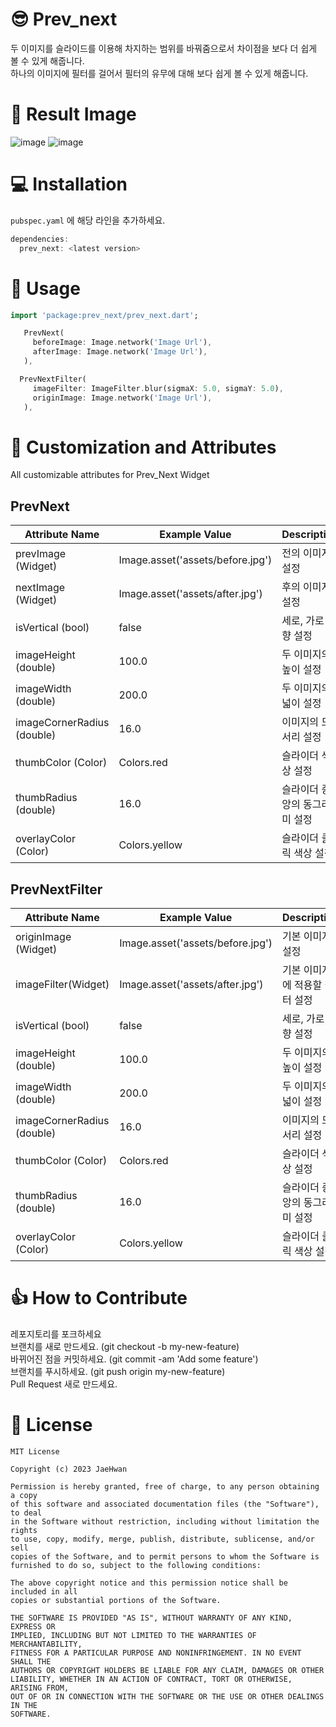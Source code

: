 # 😎 Prev_next
두 이미지를 슬라이드를 이용해 차지하는 범위를 바꿔줌으로서 차이점을 보다 더 쉽게 볼 수 있게 해줍니다. <br>
하나의 이미지에 필터를 걸어서 필터의 유무에 대해 보다 쉽게 볼 수 있게 해줍니다.


# 🎨 Result Image
![image](https://github.com/dbwpghks56/prev_next/assets/43091440/6176066e-ed7a-4420-960c-b0708e1193ca)
![image](https://github.com/dbwpghks56/prev_next/assets/43091440/2407c921-b28f-44aa-920a-80e74b50a53c)


# 💻 Installation 
``` pubspec.yaml ``` 에 해당 라인을 추가하세요.

```dart
dependencies:
  prev_next: <latest version>
```
# 🧤 Usage 
```dart
import 'package:prev_next/prev_next.dart';
```
```dart 
   PrevNext(
     beforeImage: Image.network('Image Url'),
     afterImage: Image.network('Image Url'),
   ),
```
```dart
  PrevNextFilter(
     imageFilter: ImageFilter.blur(sigmaX: 5.0, sigmaY: 5.0),
     originImage: Image.network('Image Url'),
   ),
```
# 🧵 Customization and Attributes 
All customizable attributes for Prev_Next Widget
## PrevNext
|Attribute Name|	Example Value|	Description|
|--------------------| ---------------------|-----------------|
|prevImage (Widget)|Image.asset('assets/before.jpg')|	전의 이미지 설정|
|nextImage (Widget)|	Image.asset('assets/after.jpg')|	후의 이미지 설정|
|isVertical (bool)|	false	|세로, 가로 방향 설정|
|imageHeight (double)	|100.0	|두 이미지의 높이 설정|
|imageWidth (double)	|200.0	|두 이미지의 넓이 설정|
|imageCornerRadius (double)	|16.0	|이미지의 모서리 설정|
|thumbColor (Color)	|Colors.red	|슬라이더 색상 설정|
|thumbRadius (double)|	16.0	|슬라이더 중앙의 동그라미 설정|
|overlayColor (Color)|	Colors.yellow|	슬라이더 클릭 색상 설정|
## PrevNextFilter
|Attribute Name|	Example Value|	Description|
|--------------------| ---------------------|-----------------|
|originImage (Widget)|Image.asset('assets/before.jpg')|	기본 이미지 설정|
|imageFilter(Widget)|	Image.asset('assets/after.jpg')|	기본 이미지에 적용할 필터 설정|
|isVertical (bool)|	false	|세로, 가로 방향 설정|
|imageHeight (double)	|100.0	|두 이미지의 높이 설정|
|imageWidth (double)	|200.0	|두 이미지의 넓이 설정|
|imageCornerRadius (double)	|16.0	|이미지의 모서리 설정|
|thumbColor (Color)	|Colors.red	|슬라이더 색상 설정|
|thumbRadius (double)|	16.0	|슬라이더 중앙의 동그라미 설정|
|overlayColor (Color)|	Colors.yellow|	슬라이더 클릭 색상 설정|

# 👍 How to Contribute 
레포지토리를 포크하세요 <br>
브랜치를 새로 만드세요. (git checkout -b my-new-feature)<br>
바뀌어진 점을 커밋하세요. (git commit -am 'Add some feature')<br>
브랜치를 푸시하세요. (git push origin my-new-feature)<br>
Pull Request 새로 만드세요. <br>

# 📃 License 
```
MIT License

Copyright (c) 2023 JaeHwan

Permission is hereby granted, free of charge, to any person obtaining a copy
of this software and associated documentation files (the "Software"), to deal
in the Software without restriction, including without limitation the rights
to use, copy, modify, merge, publish, distribute, sublicense, and/or sell
copies of the Software, and to permit persons to whom the Software is
furnished to do so, subject to the following conditions:

The above copyright notice and this permission notice shall be included in all
copies or substantial portions of the Software.

THE SOFTWARE IS PROVIDED "AS IS", WITHOUT WARRANTY OF ANY KIND, EXPRESS OR
IMPLIED, INCLUDING BUT NOT LIMITED TO THE WARRANTIES OF MERCHANTABILITY,
FITNESS FOR A PARTICULAR PURPOSE AND NONINFRINGEMENT. IN NO EVENT SHALL THE
AUTHORS OR COPYRIGHT HOLDERS BE LIABLE FOR ANY CLAIM, DAMAGES OR OTHER
LIABILITY, WHETHER IN AN ACTION OF CONTRACT, TORT OR OTHERWISE, ARISING FROM,
OUT OF OR IN CONNECTION WITH THE SOFTWARE OR THE USE OR OTHER DEALINGS IN THE
SOFTWARE.
```
